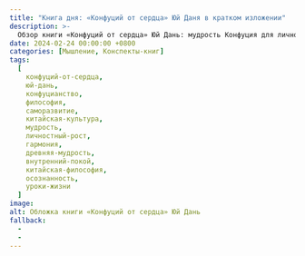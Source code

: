 ```yaml
---
title: "Книга дня: «Конфуций от сердца» Юй Даня в кратком изложении"
description: >-
  Обзор книги «Конфуций от сердца» Юй Дань: мудрость Конфуция для личного роста и гармонии. Уроки философии для современной жизни!
date: 2024-02-24 00:00:00 +0800
categories: [Мышление, Конспекты-книг]
tags:
  [
    конфуций-от-сердца,
    юй-дань,
    конфуцианство,
    философия,
    саморазвитие,
    китайская-культура,
    мудрость,
    личностный-рост,
    гармония,
    древняя-мудрость,
    внутренний-покой,
    китайская-философия,
    осознанность,
    уроки-жизни
  ]
image: 
alt: Обложка книги «Конфуций от сердца» Юй Дань
fallback:
  - 
  - 
---
```


